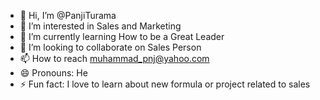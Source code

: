 - 👋 Hi, I’m @PanjiTurama
- 👀 I’m interested in Sales and Marketing
- 🌱 I’m currently learning How to be a Great Leader
- 💞️ I’m looking to collaborate on Sales Person
- 📫 How to reach muhammad_pnj@yahoo.com
- 😄 Pronouns: He
- ⚡ Fun fact: I love to learn about new formula or project related to sales

<!---
PanjiTurama/PanjiTurama is a ✨ special ✨ repository because its `README.md` (this file) appears on your GitHub profile.
You can click the Preview link to take a look at your changes.
--->
